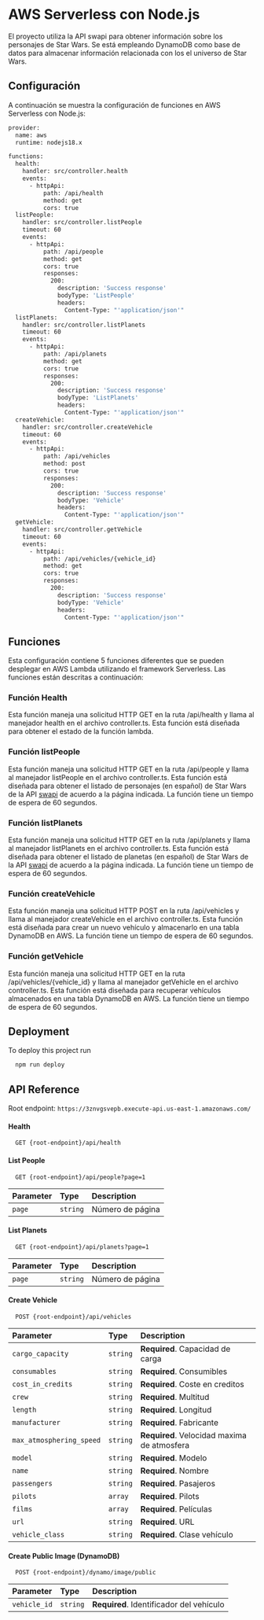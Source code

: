 
# AWS Serverless con Node.js

El proyecto utiliza la API swapi para obtener información sobre los personajes de Star Wars. Se está empleando DynamoDB como base de datos para almacenar información relacionada con los el universo de Star Wars.

## Configuración

A continuación se muestra la configuración de funciones en AWS Serverless con Node.js:

```bash
provider:
  name: aws
  runtime: nodejs18.x

functions:
  health:
    handler: src/controller.health
    events:
      - httpApi:
          path: /api/health
          method: get
          cors: true
  listPeople:
    handler: src/controller.listPeople
    timeout: 60
    events:
      - httpApi:
          path: /api/people
          method: get
          cors: true
          responses:
            200:
              description: 'Success response'
              bodyType: 'ListPeople'
              headers:
                Content-Type: "'application/json'"
  listPlanets:
    handler: src/controller.listPlanets
    timeout: 60
    events:
      - httpApi:
          path: /api/planets
          method: get
          cors: true
          responses:
            200:
              description: 'Success response'
              bodyType: 'ListPlanets'
              headers:
                Content-Type: "'application/json'"
  createVehicle:
    handler: src/controller.createVehicle
    timeout: 60
    events:
      - httpApi:
          path: /api/vehicles
          method: post
          cors: true
          responses:
            200:
              description: 'Success response'
              bodyType: 'Vehicle'
              headers:
                Content-Type: "'application/json'"
  getVehicle:
    handler: src/controller.getVehicle
    timeout: 60
    events:
      - httpApi:
          path: /api/vehicles/{vehicle_id}
          method: get
          cors: true
          responses:
            200:
              description: 'Success response'
              bodyType: 'Vehicle'
              headers:
                Content-Type: "'application/json'"
```

## Funciones

Esta configuración contiene 5 funciones diferentes que se pueden desplegar en AWS Lambda utilizando el framework Serverless. Las funciones están descritas a continuación:

### Función Health
Esta función maneja una solicitud HTTP GET en la ruta /api/health y llama al manejador health en el archivo controller.ts. Esta función está diseñada para obtener el estado de la función lambda.

### Función listPeople
Esta función maneja una solicitud HTTP GET en la ruta /api/people y llama al manejador listPeople en el archivo controller.ts. Esta función está diseñada para obtener el listado de personajes (en español) de Star Wars de la API [swapi](https://swapi.py4e.com/) de acuerdo a la página indicada. La función tiene un tiempo de espera de 60 segundos.


### Función listPlanets
Esta función maneja una solicitud HTTP GET en la ruta /api/planets y llama al manejador listPlanets en el archivo controller.ts. Esta función está diseñada para obtener el listado de planetas (en español) de Star Wars de la API [swapi](https://swapi.py4e.com/) de acuerdo a la página indicada. La función tiene un tiempo de espera de 60 segundos.

### Función createVehicle

Esta función maneja una solicitud HTTP POST en la ruta /api/vehicles y llama al manejador createVehicle en el archivo controller.ts. Esta función está diseñada para crear un nuevo vehículo y almacenarlo en una tabla DynamoDB en AWS. La función tiene un tiempo de espera de 60 segundos.

### Función getVehicle

Esta función maneja una solicitud HTTP GET en la ruta /api/vehicles/{vehicle_id} y llama al manejador getVehicle en el archivo controller.ts. Esta función está diseñada para recuperar vehículos almacenados en una tabla DynamoDB en AWS. La función tiene un tiempo de espera de 60 segundos.

## Deployment

To deploy this project run

```bash
  npm run deploy
```

## API Reference

Root endpoint: ```https://3znvgsvepb.execute-api.us-east-1.amazonaws.com/```

#### Health

```http
  GET {root-endpoint}/api/health
```

#### List People

```http
  GET {root-endpoint}/api/people?page=1
```

| Parameter | Type     | Description                |
| :-------- | :------- | :------------------------- |
| `page` | `string` | Número de página |

#### List Planets

```http
  GET {root-endpoint}/api/planets?page=1
```

| Parameter | Type     | Description                |
| :-------- | :------- | :------------------------- |
| `page` | `string` | Número de página |

#### Create Vehicle

```http
  POST {root-endpoint}/api/vehicles
```

| Parameter | Type     | Description                |
| :-------- | :------- | :------------------------- |
| `cargo_capacity` | `string` | **Required**. Capacidad de carga |
| `consumables` | `string` | **Required**. Consumibles |
| `cost_in_credits` | `string` | **Required**. Coste en creditos |
| `crew` | `string` | **Required**. Multitud |
| `length` | `string` | **Required**. Longitud |
| `manufacturer` | `string` | **Required**. Fabricante |
| `max_atmosphering_speed` | `string` | **Required**. Velocidad maxima de atmosfera |
| `model` | `string` | **Required**. Modelo |
| `name` | `string` | **Required**. Nombre |
| `passengers` | `string` | **Required**. Pasajeros |
| `pilots` | `array` | **Required**. Pilots |
| `films` | `array` | **Required**. Películas |
| `url` | `string` | **Required**. URL |
| `vehicle_class` | `string` | **Required**. Clase vehículo |

#### Create Public Image (DynamoDB)

```http
  POST {root-endpoint}/dynamo/image/public
```

| Parameter | Type     | Description                |
| :-------- | :------- | :------------------------- |
| `vehicle_id` | `string` | **Required**. Identificador del vehículo |
